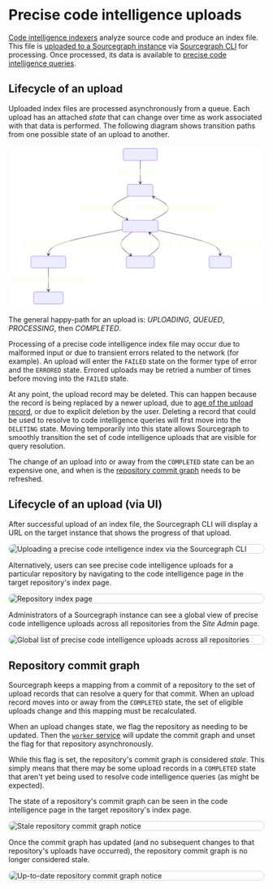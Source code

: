 # Precise code intelligence uploads

<style>
img.screenshot {
  display: block;
  margin: 1em auto;
  max-width: 600px;
  margin-bottom: 0.5em;
  border: 1px solid lightgrey;
  border-radius: 10px;
}

img.terminal-screenshot {
  max-width: 800px;
}
</style>

[Code intelligence indexers](../references/indexers.md) analyze source code and produce an index file. This file is [uploaded to a Sourcegraph instance](../how-to/index_other_languages.md#4-upload-lsif-data) via [Sourcegraph CLI](../../cli/index.md) for processing. Once processed, its data is available to [precise code intelligence queries](precise_code_intelligence.md).

## Lifecycle of an upload

Uploaded index files are processed asynchronously from a queue. Each upload has an attached _state_ that can change over time as work associated with that data is performed. The following diagram shows transition paths from one possible state of an upload to another.

![Upload state diagram](./diagrams/upload-states.svg)

The general happy-path for an upload is: _UPLOADING_, _QUEUED_, _PROCESSING_, then _COMPLETED_. 

Processing of a precise code intelligence index file may occur due to malformed input or due to transient errors related to the network (for example). An upload will enter the `FAILED` state on the former type of error and the `ERRORED` state. Errored uploads may be retried a number of times before moving into the `FAILED` state.

At any point, the upload record may be deleted. This can happen because the record is being replaced by a newer upload, due to [age of the upload record](../how-to/configure_data_retention.md), or due to explicit deletion by the user. Deleting a record that could be used to resolve to code intelligence queries will first move into the `DELETING` state. Moving temporarily into this state allows Sourcegraph to smoothly transition the set of code intelligence uploads that are visible for query resolution.

The change of an upload into or away from the `COMPLETED` state can be an expensive one, and when is the [repository commit graph](#repository-commit-graph) needs to be refreshed.
## Lifecycle of an upload (via UI)

After successful upload of an index file, the Sourcegraph CLI will display a URL on the target instance that shows the progress of that upload.

<img src="https://storage.googleapis.com/sourcegraph-assets/docs/images/code-intelligence/sg-3.34/uploads/src-lsif-upload.gif" class="screenshot terminal-screenshot" alt="Uploading a precise code intelligence index via the Sourcegraph CLI">

Alternatively, users can see precise code intelligence uploads for a particular repository by navigating to the code intelligence page in the target repository's index page.

<img src="https://storage.googleapis.com/sourcegraph-assets/docs/images/code-intelligence/sg-3.33/repository-page.png" class="screenshot" alt="Repository index page">

Administrators of a Sourcegraph instance can see a global view of precise code intelligence uploads across all repositories from the _Site Admin_ page.

<img src="https://storage.googleapis.com/sourcegraph-assets/docs/images/code-intelligence/sg-3.34/uploads/site-admin-list.png" class="screenshot" alt="Global list of precise code intelligence uploads across all repositories">

## Repository commit graph

Sourcegraph keeps a mapping from a commit of a repository to the set of upload records that can resolve a query for that commit. When an upload record moves into or away from the `COMPLETED` state, the set of eligible uploads change and this mapping must be recalculated.

When an upload changes state, we flag the repository as needing to be updated. Then the [`worker` service](http://localhost:5080/admin/workers#codeintel-commitgraph)
will update the commit graph and unset the flag for that repository asynchronously.

While this flag is set, the repository's commit graph is considered _stale_. This simply means that there may be some upload records in a `COMPLETED` state that aren't yet being used to resolve code intelligence queries (as might be expected).

The state of a repository's commit graph can be seen in the code intelligence page in the target repository's index page.

<img src="https://storage.googleapis.com/sourcegraph-assets/docs/images/code-intelligence/sg-3.34/uploads/list-stale-commit-graph.png" class="screenshot" alt="Stale repository commit graph notice">

Once the commit graph has updated (and no subsequent changes to that repository's uploads have occurred), the repository commit graph is no longer considered stale.

<img src="https://storage.googleapis.com/sourcegraph-assets/docs/images/code-intelligence/sg-3.34/uploads/list-states.png" class="screenshot" alt="Up-to-date repository commit graph notice">
